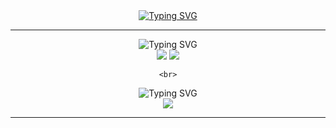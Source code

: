 <div align="center" dir="auto">
  	<a href="https://git.io/typing-svg">
	<img src="https://readme-typing-svg.demolab.com?font=Jersey+25+Charted&size=40&duration=2000&pause=3000&color=000000&background=FFFFFF00&center=true&vCenter=true&random=false&width=435&lines=welcome+to+my+github" alt="Typing SVG" /></a>
</div>

<hr/>
<div align="center" dir="auto">
 	<img src="https://readme-typing-svg.demolab.com?font=Jersey+25+Charted&duration=2000&pause=100000&color=000000&center=true&vCenter=true&random=false&width=435&lines=Tech+Stack" alt="Typing SVG" /></a>
</div>
<div align=center>
	<img src="https://img.shields.io/badge/Python-3776AB?style=for-the-badge&logo=python&logoColor=white">
	<img src="https://img.shields.io/badge/Python-77B829?style=for-the-badge&logo=folium&logoColor=white">
	
    <br>
</div>

<div align="center" dir="auto">
	<img src="https://readme-typing-svg.demolab.com?font=Jersey+25+Charted&duration=2000&pause=100000&color=000000&center=true&vCenter=true&random=false&width=435&lines=Blog" alt="Typing SVG" /></a>	
</div>
<div align=center>
	<a href="https://velog.io/@moneyandjelly_/posts" target="_blank"><img src="https://img.shields.io/badge/Velog-20C997?style=for-the-badge&logo=Velog&logoColor=white"></a>
    <br>
<hr/>
